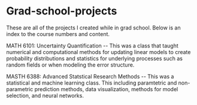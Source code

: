 # Grad-school-projects
These are all of the projects I created while in grad school. Below is an index to the course numbers and content.

MATH 6101: Uncertainty Quantification -- This was a class that taught numerical and computational methods for updating linear models to create probability distributions and statistics for underlying processes such as random fields or when modeling the error structure.

MASTH 6388: Advanced Statstical Research Methods -- This was a statistical and machine learning class. This including paramtetric and non-parametric prediction methods, data visualization, methods for model selection, and neural networks.
